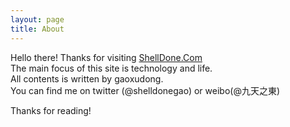 ```yaml
---
layout: page
title: About
---
```


  Hello there! Thanks for visiting <a href="http://shelldone.com">ShellDone.Com</a>  
  The main focus of this site is technology and life.  
  All contents is written by gaoxudong.  
  You can find me on twitter (@shelldonegao) or weibo(@九天之東)

Thanks for reading!
